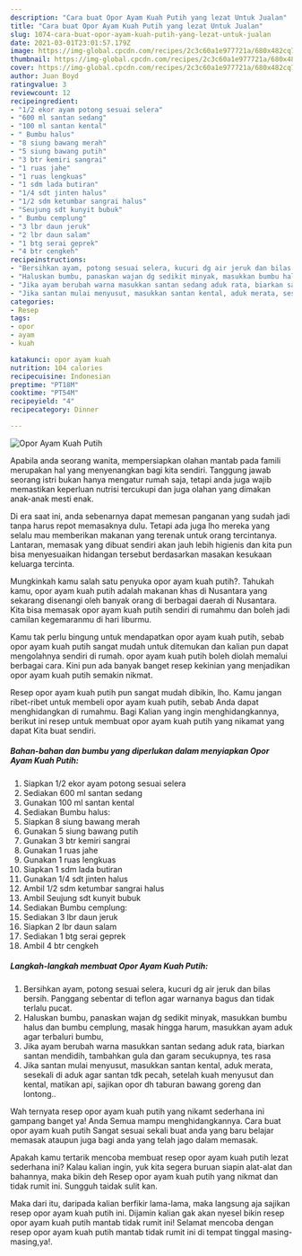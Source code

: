 ```yaml
---
description: "Cara buat Opor Ayam Kuah Putih yang lezat Untuk Jualan"
title: "Cara buat Opor Ayam Kuah Putih yang lezat Untuk Jualan"
slug: 1074-cara-buat-opor-ayam-kuah-putih-yang-lezat-untuk-jualan
date: 2021-03-01T23:01:57.179Z
image: https://img-global.cpcdn.com/recipes/2c3c60a1e977721a/680x482cq70/opor-ayam-kuah-putih-foto-resep-utama.jpg
thumbnail: https://img-global.cpcdn.com/recipes/2c3c60a1e977721a/680x482cq70/opor-ayam-kuah-putih-foto-resep-utama.jpg
cover: https://img-global.cpcdn.com/recipes/2c3c60a1e977721a/680x482cq70/opor-ayam-kuah-putih-foto-resep-utama.jpg
author: Juan Boyd
ratingvalue: 3
reviewcount: 12
recipeingredient:
- "1/2 ekor ayam potong sesuai selera"
- "600 ml santan sedang"
- "100 ml santan kental"
- " Bumbu halus"
- "8 siung bawang merah"
- "5 siung bawang putih"
- "3 btr kemiri sangrai"
- "1 ruas jahe"
- "1 ruas lengkuas"
- "1 sdm lada butiran"
- "1/4 sdt jinten halus"
- "1/2 sdm ketumbar sangrai halus"
- "Seujung sdt kunyit bubuk"
- " Bumbu cemplung"
- "3 lbr daun jeruk"
- "2 lbr daun salam"
- "1 btg serai geprek"
- "4 btr cengkeh"
recipeinstructions:
- "Bersihkan ayam, potong sesuai selera, kucuri dg air jeruk dan bilas bersih. Panggang sebentar di teflon agar warnanya bagus dan tidak terlalu pucat."
- "Haluskan bumbu, panaskan wajan dg sedikit minyak, masukkan bumbu halus dan bumbu cemplung, masak hingga harum, masukkan ayam aduk agar terbaluri bumbu,"
- "Jika ayam berubah warna masukkan santan sedang aduk rata, biarkan santan mendidih, tambahkan gula dan garam secukupnya, tes rasa"
- "Jika santan mulai menyusut, masukkan santan kental, aduk merata, sesekali di aduk agar santan tdk pecah, setelah kuah menyusut dan kental, matikan api, sajikan opor dh taburan bawang goreng dan lontong.."
categories:
- Resep
tags:
- opor
- ayam
- kuah

katakunci: opor ayam kuah 
nutrition: 104 calories
recipecuisine: Indonesian
preptime: "PT18M"
cooktime: "PT54M"
recipeyield: "4"
recipecategory: Dinner

---
```



![Opor Ayam Kuah Putih](https://img-global.cpcdn.com/recipes/2c3c60a1e977721a/680x482cq70/opor-ayam-kuah-putih-foto-resep-utama.jpg)

Apabila anda seorang wanita, mempersiapkan olahan mantab pada famili merupakan hal yang menyenangkan bagi kita sendiri. Tanggung jawab seorang istri bukan hanya mengatur rumah saja, tetapi anda juga wajib memastikan keperluan nutrisi tercukupi dan juga olahan yang dimakan anak-anak mesti enak.

Di era  saat ini, anda sebenarnya dapat memesan panganan yang sudah jadi tanpa harus repot memasaknya dulu. Tetapi ada juga lho mereka yang selalu mau memberikan makanan yang terenak untuk orang tercintanya. Lantaran, memasak yang dibuat sendiri akan jauh lebih higienis dan kita pun bisa menyesuaikan hidangan tersebut berdasarkan masakan kesukaan keluarga tercinta. 



Mungkinkah kamu salah satu penyuka opor ayam kuah putih?. Tahukah kamu, opor ayam kuah putih adalah makanan khas di Nusantara yang sekarang disenangi oleh banyak orang di berbagai daerah di Nusantara. Kita bisa memasak opor ayam kuah putih sendiri di rumahmu dan boleh jadi camilan kegemaranmu di hari liburmu.

Kamu tak perlu bingung untuk mendapatkan opor ayam kuah putih, sebab opor ayam kuah putih sangat mudah untuk ditemukan dan kalian pun dapat mengolahnya sendiri di rumah. opor ayam kuah putih boleh diolah memalui berbagai cara. Kini pun ada banyak banget resep kekinian yang menjadikan opor ayam kuah putih semakin nikmat.

Resep opor ayam kuah putih pun sangat mudah dibikin, lho. Kamu jangan ribet-ribet untuk membeli opor ayam kuah putih, sebab Anda dapat menghidangkan di rumahmu. Bagi Kalian yang ingin menghidangkannya, berikut ini resep untuk membuat opor ayam kuah putih yang nikamat yang dapat Kita buat sendiri.

<!--inarticleads1-->

##### Bahan-bahan dan bumbu yang diperlukan dalam menyiapkan Opor Ayam Kuah Putih:

1. Siapkan 1/2 ekor ayam potong sesuai selera
1. Sediakan 600 ml santan sedang
1. Gunakan 100 ml santan kental
1. Sediakan  Bumbu halus:
1. Siapkan 8 siung bawang merah
1. Gunakan 5 siung bawang putih
1. Gunakan 3 btr kemiri sangrai
1. Gunakan 1 ruas jahe
1. Gunakan 1 ruas lengkuas
1. Siapkan 1 sdm lada butiran
1. Gunakan 1/4 sdt jinten halus
1. Ambil 1/2 sdm ketumbar sangrai halus
1. Ambil Seujung sdt kunyit bubuk
1. Sediakan  Bumbu cemplung:
1. Sediakan 3 lbr daun jeruk
1. Siapkan 2 lbr daun salam
1. Sediakan 1 btg serai geprek
1. Ambil 4 btr cengkeh




<!--inarticleads2-->

##### Langkah-langkah membuat Opor Ayam Kuah Putih:

1. Bersihkan ayam, potong sesuai selera, kucuri dg air jeruk dan bilas bersih. Panggang sebentar di teflon agar warnanya bagus dan tidak terlalu pucat.
1. Haluskan bumbu, panaskan wajan dg sedikit minyak, masukkan bumbu halus dan bumbu cemplung, masak hingga harum, masukkan ayam aduk agar terbaluri bumbu,
1. Jika ayam berubah warna masukkan santan sedang aduk rata, biarkan santan mendidih, tambahkan gula dan garam secukupnya, tes rasa
1. Jika santan mulai menyusut, masukkan santan kental, aduk merata, sesekali di aduk agar santan tdk pecah, setelah kuah menyusut dan kental, matikan api, sajikan opor dh taburan bawang goreng dan lontong..




Wah ternyata resep opor ayam kuah putih yang nikamt sederhana ini gampang banget ya! Anda Semua mampu menghidangkannya. Cara buat opor ayam kuah putih Sangat sesuai sekali buat anda yang baru belajar memasak ataupun juga bagi anda yang telah jago dalam memasak.

Apakah kamu tertarik mencoba membuat resep opor ayam kuah putih lezat sederhana ini? Kalau kalian ingin, yuk kita segera buruan siapin alat-alat dan bahannya, maka bikin deh Resep opor ayam kuah putih yang nikmat dan tidak rumit ini. Sungguh taidak sulit kan. 

Maka dari itu, daripada kalian berfikir lama-lama, maka langsung aja sajikan resep opor ayam kuah putih ini. Dijamin kalian gak akan nyesel bikin resep opor ayam kuah putih mantab tidak rumit ini! Selamat mencoba dengan resep opor ayam kuah putih mantab tidak rumit ini di tempat tinggal masing-masing,ya!.


